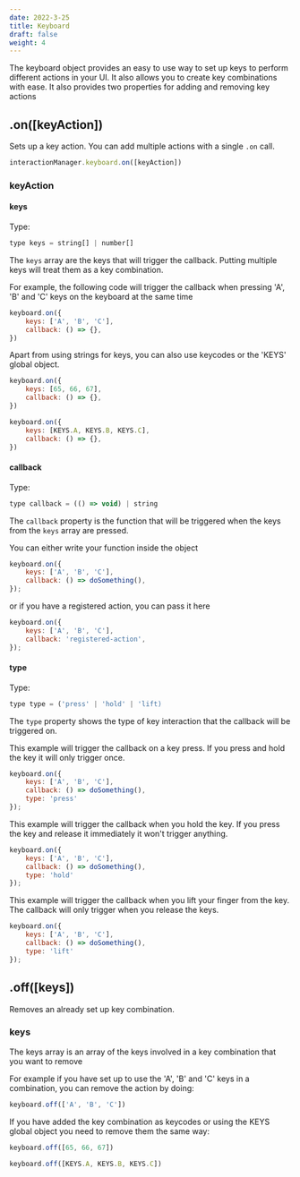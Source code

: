 ```yaml
---
date: 2022-3-25
title: Keyboard
draft: false
weight: 4
---
```


The keyboard object provides an easy to use way to set up keys to perform different actions in your UI. It also allows you to create key combinations with ease.
It also provides two properties for adding and removing key actions

## .on([keyAction])

Sets up a key action. You can add multiple actions with a single `.on` call.

```javascript
interactionManager.keyboard.on([keyAction])
```

### keyAction

#### keys

Type:

```javascript
type keys = string[] | number[]
```

The `keys` array are the keys that will trigger the callback. Putting multiple keys will treat them as a key combination.

For example, the following code will trigger the callback when pressing 'A', 'B' and 'C' keys on the keyboard at the same time

```javascript
keyboard.on({
    keys: ['A', 'B', 'C'],
    callback: () => {},
})
```

Apart from using strings for keys, you can also use keycodes or the 'KEYS' global object.

```javascript
keyboard.on({
    keys: [65, 66, 67],
    callback: () => {},
})
```

```javascript
keyboard.on({
    keys: [KEYS.A, KEYS.B, KEYS.C],
    callback: () => {},
})
```

#### callback

Type:

```javascript
type callback = (() => void) | string
```

The `callback` property is the function that will be triggered when the keys from the `keys` array are pressed.

You can either write your function inside the object

```javascript
keyboard.on({
    keys: ['A', 'B', 'C'],
    callback: () => doSomething(),
});
```

or if you have a registered action, you can pass it here

```javascript
keyboard.on({
    keys: ['A', 'B', 'C'],
    callback: 'registered-action',
});
```

#### type

Type:

```javascript
type type = ('press' | 'hold' | 'lift)
```

The `type` property shows the type of key interaction that the callback will be triggered on.

This example will trigger the callback on a key press. If you press and hold the key it will only trigger once.

```javascript
keyboard.on({
    keys: ['A', 'B', 'C'],
    callback: () => doSomething(),
    type: 'press'
});
```

This example will trigger the callback when you hold the key. If you press the key and release it immediately it won't trigger anything.

```javascript
keyboard.on({
    keys: ['A', 'B', 'C'],
    callback: () => doSomething(),
    type: 'hold'
});
```

This example will trigger the callback when you lift your finger from the key. The callback will only trigger when you release the keys.

```javascript
keyboard.on({
    keys: ['A', 'B', 'C'],
    callback: () => doSomething(),
    type: 'lift'
});
```

## .off([keys])

Removes an already set up key combination.

### keys

The keys array is an array of the keys involved in a key combination that you want to remove

For example if you have set up to use the 'A', 'B' and 'C' keys in a combination, you can remove the action by doing:

```javascript
keyboard.off(['A', 'B', 'C'])
```

If you have added the key combination as keycodes or using the KEYS global object you need to remove them the same way:

```javascript
keyboard.off([65, 66, 67])
```

```javascript
keyboard.off([KEYS.A, KEYS.B, KEYS.C])
```
